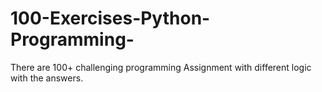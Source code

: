 # 100-Exercises-Python-Programming-
There are 100+ challenging programming Assignment with different logic with the answers.
